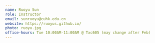 ```yaml
---
name: Ruoyu Sun
role: Instructor
email: sunruoyu@cuhk.edu.cn
website: https://ruoyus.github.io/
photo: ruoyu.jpg
office-hours: Tue 10:00AM-11:00AM @ Txc605 (may change after Feb)
---
```


<!--[Schedule an appointment](https://mail.cuhk.edu.cn/){: .btn .btn-outline }-->
